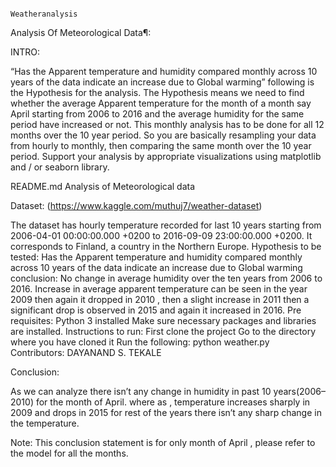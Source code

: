                                                                 Weatheranalysis

Analysis Of Meteorological Data¶:


INTRO:

“Has the Apparent temperature and humidity compared monthly across 10 years of the data indicate an increase due to Global warming” following is the Hypothesis for the analysis.
The Hypothesis means we need to find whether the average Apparent temperature for the month of a month say April starting from 2006 to 2016 and the average humidity for the same period have increased or not. This monthly analysis has to be done for all 12 months over the 10 year period. So you are basically resampling your data from hourly to monthly, then comparing the same month over the 10 year period. Support your analysis by appropriate visualizations using matplotlib and / or seaborn library.


README.md
Analysis of Meteorological data

Dataset:
(https://www.kaggle.com/muthuj7/weather-dataset)

The dataset has hourly temperature recorded for last 10 years starting from 2006-04-01 00:00:00.000 +0200 to 2016-09-09 23:00:00.000 +0200. It corresponds to Finland, a country in the Northern Europe.
Hypothesis to be tested:
Has the Apparent temperature and humidity compared monthly across 10 years of the data indicate an increase due to Global warming
conclusion:
No change in average humidity over the ten years from 2006 to 2016. Increase in average apparent temperature can be seen in the year 2009 then again it dropped in 2010 , then a slight increase in 2011 then a significant drop is observed in 2015 and again it increased in 2016.
Pre requisites:
Python 3 installed
Make sure necessary packages and libraries are installed.
Instructions to run:
First clone the project
Go to the directory where you have cloned it
Run the following:
python weather.py
Contributors: DAYANAND S. TEKALE


Conclusion:

As we can analyze there isn’t any change in humidity in past 10 years(2006–2010) for the month of April. where as , temperature increases sharply in 2009 and drops in 2015 for rest of the years there isn’t any sharp change in the temperature.

Note: This conclusion statement is for only month of April , please refer to the model for all the months.

